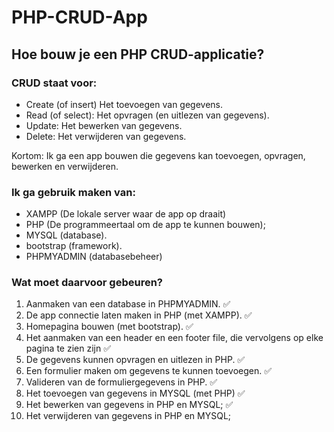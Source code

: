 # PHP-CRUD-App
## Hoe bouw je een PHP CRUD-applicatie?
### CRUD staat voor:
- Create (of insert) Het toevoegen van gegevens.
- Read (of select): Het opvragen (en uitlezen van gegevens).
- Update: Het bewerken van gegevens.
- Delete: Het verwijderen van gegevens.

Kortom: Ik ga een app bouwen die gegevens kan toevoegen, opvragen, bewerken en verwijderen. 

### Ik ga gebruik maken van: 
- XAMPP (De lokale server waar de app op draait)
- PHP (De programmeertaal om de app te kunnen bouwen);
- MYSQL (database).
- bootstrap (framework).
- PHPMYADMIN (databasebeheer)

### Wat moet daarvoor gebeuren?
1. Aanmaken van een database in PHPMYADMIN. ✅
2. De app connectie laten maken in PHP (met XAMPP). ✅
3. Homepagina bouwen (met bootstrap). ✅
4. Het aanmaken van een header en een footer file, die vervolgens op elke pagina te zien zijn  ✅
5. De gegevens kunnen opvragen en uitlezen in PHP.  ✅
6. Een formulier maken om gegevens te kunnen toevoegen. ✅
7. Valideren van de formuliergegevens in PHP. ✅
8. Het toevoegen van gegevens in MYSQL (met PHP) ✅
9. Het bewerken van gegevens in PHP en MYSQL; ✅
10. Het verwijderen van gegevens in PHP en MYSQL;    
